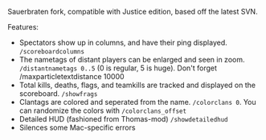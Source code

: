 Sauerbraten fork, compatible with Justice edition, based off the latest SVN.

Features:

* Spectators show up in columns, and have their ping displayed. `/scoreboardcolumns`
* The nametags of distant players can be enlarged and seen in zoom. `/distantnametags 0..5` (0 is regular, 5 is huge). Don't forget /maxparticletextdistance 10000
* Total kills, deaths, flags, and teamkills are tracked and displayed on the scoreboard. `/showfrags`
* Clantags are colored and seperated from the name. `/colorclans 0`. You can randomize the colors with `/colorclans_offset`
* Detailed HUD (fashioned from Thomas-mod) `/showdetailedhud`
* Silences some Mac-specific errors

